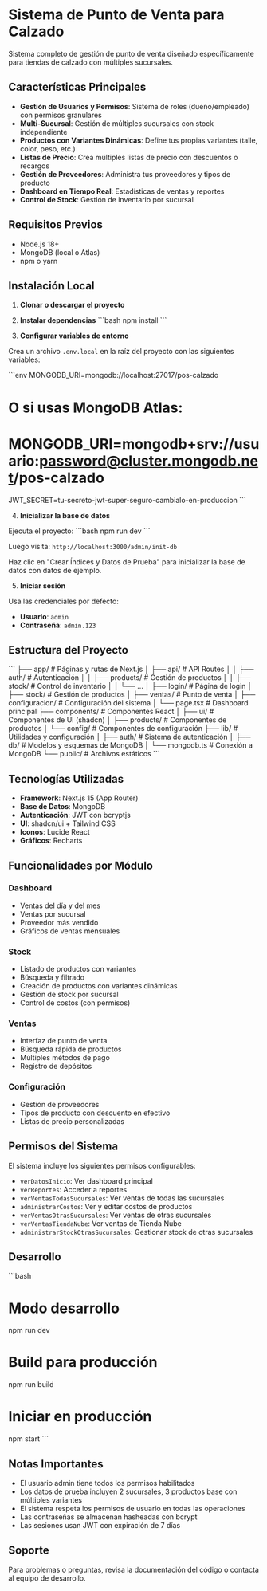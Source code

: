 # Sistema de Punto de Venta para Calzado

Sistema completo de gestión de punto de venta diseñado específicamente para tiendas de calzado con múltiples sucursales.

## Características Principales

- **Gestión de Usuarios y Permisos**: Sistema de roles (dueño/empleado) con permisos granulares
- **Multi-Sucursal**: Gestión de múltiples sucursales con stock independiente
- **Productos con Variantes Dinámicas**: Define tus propias variantes (talle, color, peso, etc.)
- **Listas de Precio**: Crea múltiples listas de precio con descuentos o recargos
- **Gestión de Proveedores**: Administra tus proveedores y tipos de producto
- **Dashboard en Tiempo Real**: Estadísticas de ventas y reportes
- **Control de Stock**: Gestión de inventario por sucursal

## Requisitos Previos

- Node.js 18+ 
- MongoDB (local o Atlas)
- npm o yarn

## Instalación Local

1. **Clonar o descargar el proyecto**

2. **Instalar dependencias**
\`\`\`bash
npm install
\`\`\`

3. **Configurar variables de entorno**

Crea un archivo `.env.local` en la raíz del proyecto con las siguientes variables:

\`\`\`env
MONGODB_URI=mongodb://localhost:27017/pos-calzado
# O si usas MongoDB Atlas:
# MONGODB_URI=mongodb+srv://usuario:password@cluster.mongodb.net/pos-calzado

JWT_SECRET=tu-secreto-jwt-super-seguro-cambialo-en-produccion
\`\`\`

4. **Inicializar la base de datos**

Ejecuta el proyecto:
\`\`\`bash
npm run dev
\`\`\`

Luego visita: `http://localhost:3000/admin/init-db`

Haz clic en "Crear Índices y Datos de Prueba" para inicializar la base de datos con datos de ejemplo.

5. **Iniciar sesión**

Usa las credenciales por defecto:
- **Usuario**: `admin`
- **Contraseña**: `admin.123`

## Estructura del Proyecto

\`\`\`
├── app/                      # Páginas y rutas de Next.js
│   ├── api/                 # API Routes
│   │   ├── auth/           # Autenticación
│   │   ├── products/       # Gestión de productos
│   │   ├── stock/          # Control de inventario
│   │   └── ...
│   ├── login/              # Página de login
│   ├── stock/              # Gestión de productos
│   ├── ventas/             # Punto de venta
│   ├── configuracion/      # Configuración del sistema
│   └── page.tsx            # Dashboard principal
├── components/              # Componentes React
│   ├── ui/                 # Componentes de UI (shadcn)
│   ├── products/           # Componentes de productos
│   └── config/             # Componentes de configuración
├── lib/                     # Utilidades y configuración
│   ├── auth/               # Sistema de autenticación
│   ├── db/                 # Modelos y esquemas de MongoDB
│   └── mongodb.ts          # Conexión a MongoDB
└── public/                  # Archivos estáticos
\`\`\`

## Tecnologías Utilizadas

- **Framework**: Next.js 15 (App Router)
- **Base de Datos**: MongoDB
- **Autenticación**: JWT con bcryptjs
- **UI**: shadcn/ui + Tailwind CSS
- **Iconos**: Lucide React
- **Gráficos**: Recharts

## Funcionalidades por Módulo

### Dashboard
- Ventas del día y del mes
- Ventas por sucursal
- Proveedor más vendido
- Gráficos de ventas mensuales

### Stock
- Listado de productos con variantes
- Búsqueda y filtrado
- Creación de productos con variantes dinámicas
- Gestión de stock por sucursal
- Control de costos (con permisos)

### Ventas
- Interfaz de punto de venta
- Búsqueda rápida de productos
- Múltiples métodos de pago
- Registro de depósitos

### Configuración
- Gestión de proveedores
- Tipos de producto con descuento en efectivo
- Listas de precio personalizadas

## Permisos del Sistema

El sistema incluye los siguientes permisos configurables:

- `verDatosInicio`: Ver dashboard principal
- `verReportes`: Acceder a reportes
- `verVentasTodasSucursales`: Ver ventas de todas las sucursales
- `administrarCostos`: Ver y editar costos de productos
- `verVentasOtrasSucursales`: Ver ventas de otras sucursales
- `verVentasTiendaNube`: Ver ventas de Tienda Nube
- `administrarStockOtrasSucursales`: Gestionar stock de otras sucursales

## Desarrollo

\`\`\`bash
# Modo desarrollo
npm run dev

# Build para producción
npm run build

# Iniciar en producción
npm start
\`\`\`

## Notas Importantes

- El usuario admin tiene todos los permisos habilitados
- Los datos de prueba incluyen 2 sucursales, 3 productos base con múltiples variantes
- El sistema respeta los permisos de usuario en todas las operaciones
- Las contraseñas se almacenan hasheadas con bcrypt
- Las sesiones usan JWT con expiración de 7 días

## Soporte

Para problemas o preguntas, revisa la documentación del código o contacta al equipo de desarrollo.
